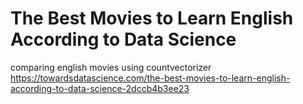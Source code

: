 # The Best Movies to Learn English According to Data Science
comparing english movies using countvectorizer
https://towardsdatascience.com/the-best-movies-to-learn-english-according-to-data-science-2dccb4b3ee23
